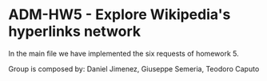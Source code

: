 # ADM-HW5 - Explore Wikipedia's hyperlinks network

In the main file we have implemented the six requests of homework 5.

Group is composed by: Daniel Jimenez, Giuseppe Semeria, Teodoro Caputo
